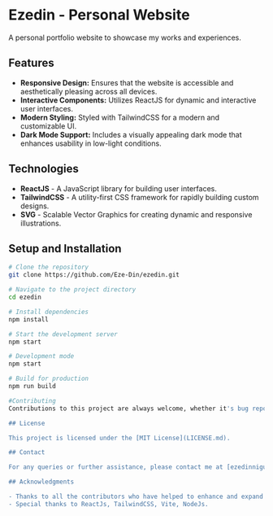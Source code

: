 # Ezedin - Personal Website

A personal portfolio website to showcase my works and experiences.

## Features

- **Responsive Design:** Ensures that the website is accessible and aesthetically pleasing across all devices.
- **Interactive Components:** Utilizes ReactJS for dynamic and interactive user interfaces.
- **Modern Styling:** Styled with TailwindCSS for a modern and customizable UI.
- **Dark Mode Support:** Includes a visually appealing dark mode that enhances usability in low-light conditions.

## Technologies

- **ReactJS** - A JavaScript library for building user interfaces.
- **TailwindCSS** - A utility-first CSS framework for rapidly building custom designs.
- **SVG** - Scalable Vector Graphics for creating dynamic and responsive illustrations.

## Setup and Installation

```bash
# Clone the repository
git clone https://github.com/Eze-Din/ezedin.git

# Navigate to the project directory
cd ezedin

# Install dependencies
npm install

# Start the development server
npm start

# Development mode
npm start

# Build for production
npm run build

#Contributing
Contributions to this project are always welcome, whether it's bug reports, feature requests, or pull requests. Please read through our contributing guidelines before making a contribution.

## License

This project is licensed under the [MIT License](LICENSE.md).

## Contact

For any queries or further assistance, please contact me at [ezedinnigussie@gmail.com](mailto:ezedinnigussie@gmail.com).

## Acknowledgments

- Thanks to all the contributors who have helped to enhance and expand this project.
- Special thanks to ReactJs, TailwindCSS, Vite, NodeJs.
